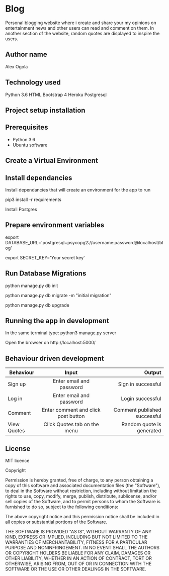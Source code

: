 # Blog

Personal blogging website where i create and share your my opinions on entertainment news and other users can read and comment on them. In another section of the website, random quotes are displayed to inspire the users.


## Author name

Alex Ogola

## Technology used

Python 3.6
HTML
Bootstrap 4
Heroku
Postgresql

## Project setup installation

## Prerequisites
- Python 3.6
- Ubuntu software

## Create a Virtual Environment

## Install dependancies

Install dependancies that will create an environment for the app to run

pip3 install -r requirements

Install Postgres

## Prepare environment variables

export DATABASE_URL='postgresql+psycopg2://username:password@localhost/blog'

export SECRET_KEY='Your secret key'


## Run Database Migrations

python manage.py db init

python manage.py db migrate -m "initial migration"

python manage.py db upgrade

## Running the app in development

In the same terminal type: python3 manage.py server

Open the browser on http://localhost:5000/

## Behaviour driven development
| Behaviour   |      Input     |  Output |
|----------|:-------------:|------:|
| Sign up | Enter email and password |   Sign in successful |
| Log in | Enter email and password |   Login successful |
| Comment | Enter comment and click post button |  Comment published successful |
| View Quotes | Click Quotes tab on the menu |  Random quote is generated |


## License
MIT licence

Copyright <YEAR> <COPYRIGHT HOLDER>

Permission is hereby granted, free of charge, to any person obtaining a copy of this software and associated documentation files (the "Software"), to deal in the Software without restriction, including without limitation the rights to use, copy, modify, merge, publish, distribute, sublicense, and/or sell copies of the Software, and to permit persons to whom the Software is furnished to do so, subject to the following conditions:

The above copyright notice and this permission notice shall be included in all copies or substantial portions of the Software.

THE SOFTWARE IS PROVIDED "AS IS", WITHOUT WARRANTY OF ANY KIND, EXPRESS OR IMPLIED, INCLUDING BUT NOT LIMITED TO THE WARRANTIES OF MERCHANTABILITY, FITNESS FOR A PARTICULAR PURPOSE AND NONINFRINGEMENT. IN NO EVENT SHALL THE AUTHORS OR COPYRIGHT HOLDERS BE LIABLE FOR ANY CLAIM, DAMAGES OR OTHER LIABILITY, WHETHER IN AN ACTION OF CONTRACT, TORT OR OTHERWISE, ARISING FROM, OUT OF OR IN CONNECTION WITH THE SOFTWARE OR THE USE OR OTHER DEALINGS IN THE SOFTWARE.

